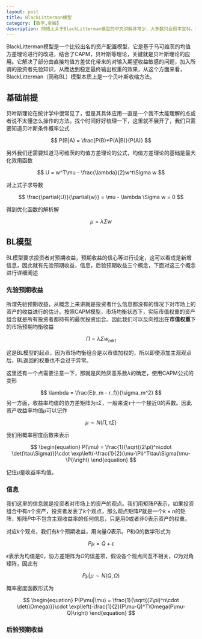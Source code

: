```yaml
---
layout: post
title: BlackLitterman模型
category: [数学,金融]
description: 网络上关于BlackLitterman模型的中文讲解非常少，大多数只会照本宣科，按照Idzorek, Thomas M.(2004)大致翻译了一下，连案例都是一模一样，让我不得不想再次吐槽中文环境下的学术状况。不过幸运的是，在一篇券商研报中发现了对应的解释得比较清楚的文章，虽然也是基本照搬国外学者的文章翻译。
---
```

BlackLitterman模型是一个比较出名的资产配置模型，它是基于马可维茨的均值方差理论进行的改进，结合了CAPM，贝叶斯等理论，关键就是贝叶斯理论的应用。它解决了部分由直接均值方差优化带来的对输入期望收益敏感的问题，加入所谓的投资者先验知识，从而达到稳定最终输出权重的效果，从这个方面来看，BlackLitterman（简称BL）模型本质上是一个贝叶斯收缩方法。

## 基础前提

贝叶斯理论在统计学中很常见了，但是其具体应用一直是一个我不太能理解的点或者说不太懂怎么操作的方法。找个时间好好梳理一下，这里就不展开了，我们只需要知道贝叶斯条件概率公式

$$
P(B|A) = \frac{P(B)*P(A|B)}{P(A)}
$$

另外我们还需要知道马可维茨的均值方差理论的公式，均值方差理论的基础是最大化效用函数

$$
U = w^T\mu - \frac{\lambda}{2}w^t\Sigma w
$$

对上式子求导数

$$
\frac{\partial{U}}{\partial{w}} = \mu - \lambda \Sigma w = 0
$$

得到优化函数的解析解

$$
\mu = \lambda \Sigma w
$$

## BL模型

BL模型要求投资者对预期收益，预期收益的信心等进行设定，这可以看成是新增信息，因此就有先验预期收益，信息，后验预期收益三个概念，下面对这三个概念进行详细阐述

### 先验预期收益
所谓先验预期收益，从概念上来讲就是投资者什么信息都没有的情况下对市场上的资产的收益进行的估计。按照CAPM模型，市场均衡状态下，实际市值权重的资产组合就是所有投资者都持有的最优投资组合。因此我们可以反向推出在**市值权重**下的市场预期均衡收益

$$
\Pi = \lambda \Sigma w_{mkt}
$$

这是BL模型的起点，因为市场均衡组合是以市值加权的，所以即使添加主观观点后，BL返回的权重也不会过于异常。

这里还有一个点需要注意一下，那就是风险厌恶系数$\lambda$的确定，使用CAPM公式的变形

$$
\lambda = \frac{E(r_m - r_f)}{\sigma_m^2}
$$
另一方面，收益率均值的协方差矩阵为$\tau \Sigma$，一般来说$\tau$十一个接近0的系数。因此资产收益率均值$\mu$可以记作

$$
\mu \sim N(\Pi,\tau\Sigma)
$$

我们用概率密度函数来表示

$$
\begin{equation}
P(\mu) = \frac{1}{\sqrt{(2\pi)^n\cdot \det(\tau\Sigma)}}\cdot \exp\left(-\frac{1}{2}(\mu-\Pi)^T\tau\Sigma(\mu-\Pi)\right)
\end{equation}
$$

记住$\mu$是收益率均值。

### 信息
我们这里的信息就是投资者对市场上的资产的观点。我们用矩阵$P$表示，如果投资组合中有$n$个资产，投资者发表了$k$个观点，那么观点矩阵$P$就是一个$k\times n$的矩阵，矩阵$P$中不包含主观收益率的任何信息，只是用$0$或者非$0$表示资产的权重。

对应$k$个观点，我们有$k$个预期收益，用向量$Q$表示。$P$和$Q$的数学形式为

$$
P\mu = Q + \epsilon
$$

$\epsilon$表示为均值是$0$，协方差矩阵为$\Omega$的误差项，假设各个观点间互不相关，$\Omega$为对角矩阵，因此有

$$
P\mu|\mu \sim N(Q,\Omega)
$$

概率密度函数形式为

$$
\begin{equation}
P(P\mu|\mu) = \frac{1}{\sqrt{(2\pi)^n\cdot \det(\Omega)}}\cdot \exp\left(-\frac{1}{2}(P\mu-Q)^T\Omega(P\mu-Q)\right)
\end{equation}
$$

### 后验预期收益